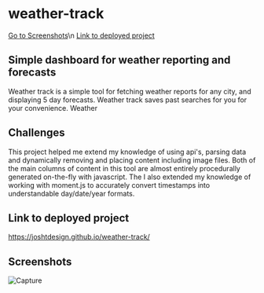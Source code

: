 # weather-track

[Go to Screenshots](#screenshots)\n
[Link to deployed project](#link-to-deployed-project)

## Simple dashboard for weather reporting and forecasts
Weather track is a simple tool for fetching weather reports for any city, and displaying 5 day forecasts. Weather track saves past searches for you for your convenience. Weather

## Challenges
This project helped me extend my knowledge of using api's, parsing data and dynamically removing and placing content including image files. Both of the main columns of content in this tool are almost entirely procedurally generated on-the-fly with javascript. The
I also extended my knowledge of working with moment.js to accurately convert timestamps into understandable day/date/year formats. 

## Link to deployed project
https://joshtdesign.github.io/weather-track/

## Screenshots
![Capture](https://user-images.githubusercontent.com/78992027/113661484-0a10de00-965b-11eb-8f7f-325559928096.PNG)

